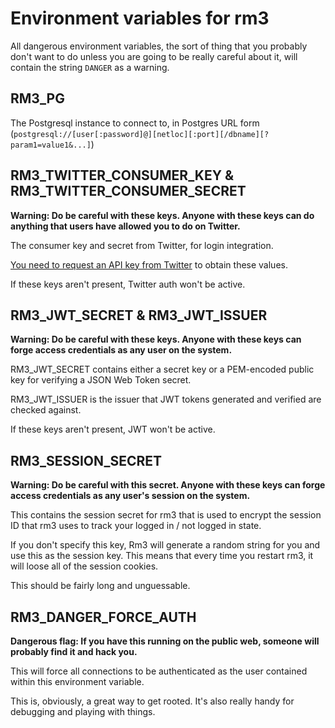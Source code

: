 Environment variables for rm3
=============================

All dangerous environment variables, the sort of thing that you probably don't want to do unless you are going to be really careful about it, will contain the string `DANGER` as a warning.

RM3_PG
------

The Postgresql instance to connect to, in Postgres URL form (`postgresql://[user[:password]@][netloc][:port][/dbname][?param1=value1&...]`)

RM3_TWITTER_CONSUMER_KEY & RM3_TWITTER_CONSUMER_SECRET
------------------------------------------------------

**Warning: Do be careful with these keys.  Anyone with these keys can do anything that users have allowed you to do on Twitter.**

The consumer key and secret from Twitter, for login integration.

[You need to request an API key from Twitter](https://apps.twitter.com/) to obtain these values.

If these keys aren't present, Twitter auth won't be active.

RM3_JWT_SECRET & RM3_JWT_ISSUER
-------------------------------

**Warning: Do be careful with these keys.  Anyone with these keys can forge access credentials as any user on the system.**

RM3_JWT_SECRET contains either a secret key or a PEM-encoded public key for verifying a JSON Web Token secret.

RM3_JWT_ISSUER is the issuer that JWT tokens generated and verified are checked against.

If these keys aren't present, JWT won't be active.

RM3_SESSION_SECRET
------------------

**Warning: Do be careful with this secret.  Anyone with these keys can forge access credentials as any user's session on the system.**

This contains the session secret for rm3 that is used to encrypt the session ID that rm3 uses to track your logged in / not logged in state.

If you don't specify this key, Rm3 will generate a random string for you and use this as the session key.  This means that every time you restart rm3, it will loose all of the session cookies.

This should be fairly long and unguessable.

RM3_DANGER_FORCE_AUTH
---------------------

**Dangerous flag: If you have this running on the public web, someone will probably find it and hack you.**

This will force all connections to be authenticated as the user contained within this environment variable.

This is, obviously, a great way to get rooted.  It's also really handy for debugging and playing with things.